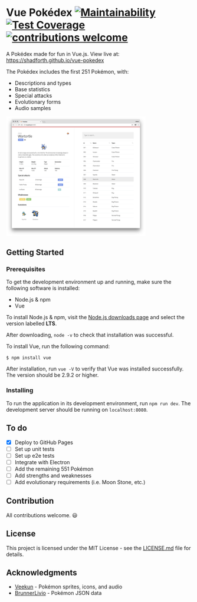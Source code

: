 # Vue Pokédex [![Maintainability](https://api.codeclimate.com/v1/badges/80d4baff75613a0fd530/maintainability)](https://codeclimate.com/github/shadforth/pokedex-vue/maintainability) [![Test Coverage](https://api.codeclimate.com/v1/badges/80d4baff75613a0fd530/test_coverage)](https://codeclimate.com/github/shadforth/pokedex-vue/test_coverage) [![contributions welcome](https://img.shields.io/badge/contributions-welcome-brightgreen.svg?style=flat)](https://github.com/shadforth/pokedex-vue/issues)

A Pokédex made for fun in Vue.js. View live at: https://shadforth.github.io/vue-pokedex

The Pokédex includes the first 251 Pokémon, with:
- Descriptions and types
- Base statistics
- Special attacks
- Evolutionary forms
- Audio samples

<img src="static/screenshot_v2.png" alt="Vue Pokédex" style="max-width:75%;margin: 0 auto;">

## Getting Started

### Prerequisites
To get the development environment up and running, make sure the following software is installed:

* Node.js & npm
* Vue

To install Node.js & npm, visit the [Node.js downloads page](https://nodejs.org/en/download/) and select the version labelled **LTS**.

After downloading, `node -v` to check that installation was successful.

To install Vue, run the following command:

```
$ npm install vue
```

After installation, run `vue -V` to verify that Vue was installed successfully. The version should be 2.9.2 or higher.

### Installing
To run the application in its development environment, run `npm run dev`. The development server should be running on `localhost:8080`.

## To do
- [X] Deploy to GitHub Pages
- [ ] Set up unit tests
- [ ] Set up e2e tests
- [ ] Integrate with Electron
- [ ] Add the remaining 551 Pokémon
- [ ] Add strengths and weaknesses
- [ ] Add evolutionary requirements (i.e. Moon Stone, etc.)

## Contribution
All contributions welcome. 😃

## License
This project is licensed under the MIT License - see the [LICENSE.md](LICENSE.md) file for details.

## Acknowledgments
* [Veekun](https://veekun.com/dex/downloads) - Pokémon sprites, icons, and audio
* [BrunnerLivio](https://github.com/BrunnerLivio) - Pokémon JSON data
